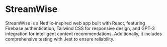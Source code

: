 # StreamWise
StreamWise is a Netflix-inspired web app built with React, featuring Firebase authentication, Tailwind CSS for responsive design, and GPT-3 integration for intelligent content recommendations. Additionally, it includes comprehensive testing with Jest to ensure reliability.
